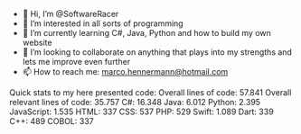 - 👋 Hi, I’m @SoftwareRacer
- 👀 I’m interested in all sorts of programming
- 🌱 I’m currently learning C#, Java, Python and how to build my own website
- 💞️ I’m looking to collaborate on anything that plays into my strengths and lets me improve even further
- 📫 How to reach me: marco.hennermann@hotmail.com

Quick stats to my here presented code:
Overall lines of code: 57.841
Overall relevant lines of code: 35.757
C#: 16.348
Java: 6.012
Python: 2.395
JavaScript: 1.535
HTML: 337
CSS: 537
PHP: 529
Swift: 1.089
Dart: 339
C++: 489
COBOL: 337

<!---
SoftwareRacer/SoftwareRacer is a ✨ special ✨ repository because its `README.md` (this file) appears on your GitHub profile.
You can click the Preview link to take a look at your changes.
--->
